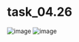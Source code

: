 # task_04.26
![image](https://user-images.githubusercontent.com/90615950/175787979-04b8fccf-31c5-44d6-9ee4-336957ddb77f.png)
![image](https://user-images.githubusercontent.com/90615950/175787987-d0392942-6652-47e4-9e7d-5f7192bd2962.png)
